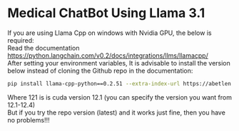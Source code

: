 # Medical ChatBot Using Llama 3.1

If you are using Llama Cpp on windows with Nvidia GPU, the below is required:  
Read the documentation https://python.langchain.com/v0.2/docs/integrations/llms/llamacpp/  
After setting your environment variables, It is advisable to install the version below instead of cloning the Github repo in the documentation:

```bash
pip install llama-cpp-python==0.2.51 --extra-index-url https://abetlen.github.io/llama-cpp-python/whl/cu121
```

Where 121 is is cuda version 12.1 (you can specify the version you want from 12.1-12.4)  
But if you try the repo version (latest) and it works just fine, then you have no problems!!!
